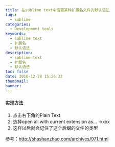 ```yaml
---
title: 在sublime text中设置某种扩展名文件的默认语法
tags:
  - sublime
categories:
  - Development tools
keywords:
  - sublime text
  - 扩展名
  - 默认语法
description:
  - sublime text
  - 扩展名
  - 默认语法
toc: false
date: 2016-12-28 15:26:32
thumbnail:
banner:
---
```


#### 实现方法
1. 点击右下角的Plain Text
2. 选择open all with current extension as…  ->xxx
3. 这样以后就会记住了这个后缀的文件的类型

参考：http://shashanzhao.com/archives/971.html
